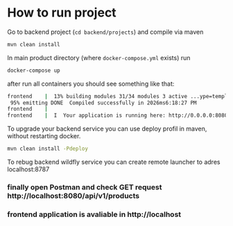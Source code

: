 # How to run project

Go to backend project (`cd backend/projects`) and compile via maven
```sh
mvn clean install
```

In main product directory (where `docker-compose.yml` exists) run
```sh
docker-compose up
```

after run all containers you should see something like that:
```sh
frontend    |  13% building modules 31/34 modules 3 active ...ype=template&index=0!/app/src/App.vue{ parser: "babylon" } is deprecated; we now treat it as { parser: "babel" }.
 95% emitting DONE  Compiled successfully in 2026ms6:18:27 PM
frontend    |
frontend    |  I  Your application is running here: http://0.0.0.0:8080
```

To upgrade your backend service you can use deploy profil in maven, without restarting docker.
```sh
mvn clean install -Pdeploy
```

To rebug backend wildfly service you can create remote launcher to adres localhost:8787

### finally open Postman and check GET request http://localhost:8080/api/v1/products
### frontend application is avaliable in http://localhost